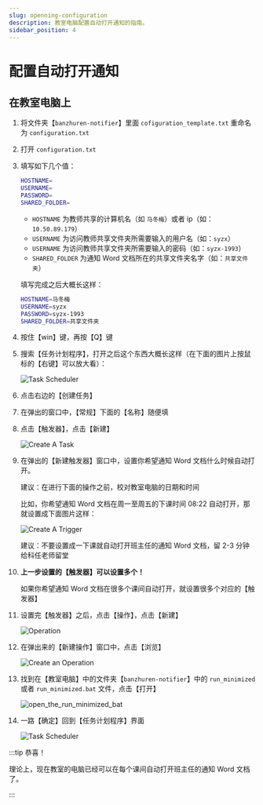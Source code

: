 ```yaml
---
slug: openning-configuration
description: 教室电脑配置自动打开通知的指南。
sidebar_position: 4
---
```


# 配置自动打开通知

## 在教室电脑上

1. 将文件夹【`banzhuren-notifier`】里面 `cofiguration_template.txt` 重命名为 `configuration.txt`
2. 打开 `configuration.txt`
3. 填写如下几个值：

    ```bash
    HOSTNAME=
    USERNAME=
    PASSWORD=
    SHARED_FOLDER=
    ```

    - `HOSTNAME` 为教师共享的计算机名（如 `马冬梅`）或者 ip（如：`10.50.89.179`）
    - `USERNAME` 为访问教师共享文件夹所需要输入的用户名（如：`syzx`）
    - `USERNAME` 为访问教师共享文件夹所需要输入的密码（如：`syzx-1993`）
    - `SHARED_FOLDER` 为通知 Word 文档所在的共享文件夹名字（如：`共享文件夹`）

    填写完成之后大概长这样：

    ```bash
    HOSTNAME=马冬梅
    USERNAME=syzx
    PASSWORD=syzx-1993
    SHARED_FOLDER=共享文件夹
    ```

4. 按住【win】键，再按【Q】键
5. 搜索【任务计划程序】，打开之后这个东西大概长这样（在下面的图片上按鼠标的【右键】可以放大看）：

    ![Task Scheduler](/img/task_scheduler.png)

6. 点击右边的【创建任务】
7. 在弹出的窗口中，【常规】下面的【名称】随便填
8. 点击【触发器】，点击【新建】

    ![Create A Task](/img/create_a_task.png)

9. 在弹出的【新建触发器】窗口中，设置你希望通知 Word 文档什么时候自动打开。

    建议：在进行下面的操作之前，校对教室电脑的日期和时间

    比如，你希望通知 Word 文档在周一至周五的下课时间 08:22 自动打开，那就设置成下面图片这样：

    ![Create A Trigger](/img/create_an_openning_trigger.png)

    建议：不要设置成一下课就自动打开班主任的通知 Word 文档，留 2-3 分钟给科任老师留堂
10. **上一步设置的【触发器】可以设置多个！**

    如果你希望通知 Word 文档在很多个课间自动打开，就设置很多个对应的【触发器】

11. 设置完【触发器】之后，点击【操作】，点击【新建】

    ![Operation](/img/operation.png)

12. 在弹出来的【新建操作】窗口中，点击【浏览】

    ![Create an Operation](/img/create_an_operation.png)

13. 找到在【教室电脑】中的文件夹【`banzhuren-notifier`】中的 `run_minimized` 或者 `run_minimized.bat` 文件，点击【打开】

    ![open_the_run_minimized_bat](/img/open_the_run_minimized_bat.png)

14. 一路【确定】回到【任务计划程序】界面

    ![Task Scheduler](/img/task_scheduler.png)

:::tip 恭喜！

理论上，现在教室的电脑已经可以在每个课间自动打开班主任的通知 Word 文档了。

:::
